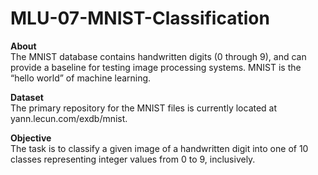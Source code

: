 # MLU-07-MNIST-Classification

**About**<br>
The MNIST database contains handwritten digits (0 through 9), and can provide a baseline for testing image processing systems. MNIST is the “hello world” of machine learning.

**Dataset**<br>
The primary repository for the MNIST files is currently located at yann.lecun.com/exdb/mnist. 

**Objective**<br>
The task is to classify a given image of a handwritten digit into one of 10 classes representing integer values from 0 to 9, inclusively.
